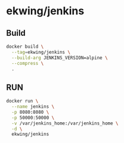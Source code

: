 # ekwing/jenkins

## Build
```bash
docker build \
  --tag=ekwing/jenkins \
  --build-arg JENKINS_VERSION=alpine \
  --compress \
  .
```

## RUN
```bash
docker run \
  --name jenkins \
  -p 8080:8080 \
  -p 50000:50000 \
  -v /var/jenkins_home:/var/jenkins_home \
  -d \
  ekwing/jenkins
```
